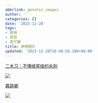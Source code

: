 ```yaml
---
abbrlink: genshin_images
author: ''
categories: []
date: '2023-12-28'
tags:
- 原神
- 宵宫
- 芙宁娜
title: 原神图片
updated: '2023-12-28T10:48:58.286+08:00'
---
```

[二木习：不懂绫宵绫的永别](https://xinjinjumin3181693.lofter.com/post/77bf59f5_2bab96f58)

![](https://imglf5.lf127.net/img/e4178e1954189a56/N3Uya0EvTWhmUFdaZkRYTXVUaUpLMDBvRy9NZW1La2gzZm5XOC8vK3FSZz0.png)

[暮辞卿](https://xinjinjumin3774307.lofter.com/post/78cc1ea6_2baa3fbb6)

![](https://imglf4.lf127.net/img/ebd354c44714b01f/T1VXaTgzQU1lZXJsT3hIWW9JVzZCd1BFS0JIQzJ3dkNZdldJczhuUDZjQT0.jpg)

